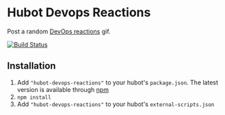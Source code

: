 # Hubot Devops Reactions

Post a random [DevOps reactions](http://devopsreactions.tumblr.com/) gif.

[![Build Status](https://travis-ci.org/bdossantos/hubot-devops-reactions.png)](https://travis-ci.org/bdossantos/hubot-devops-reactions)

## Installation

1. Add `"hubot-devops-reactions"` to your hubot's `package.json`. The
   latest version is available through [npm](https://npmjs.org/package/hubot-devops-reactions)
2. `npm install`
3. Add `"hubot-devops-reactions"` to your hubot's `external-scripts.json`
